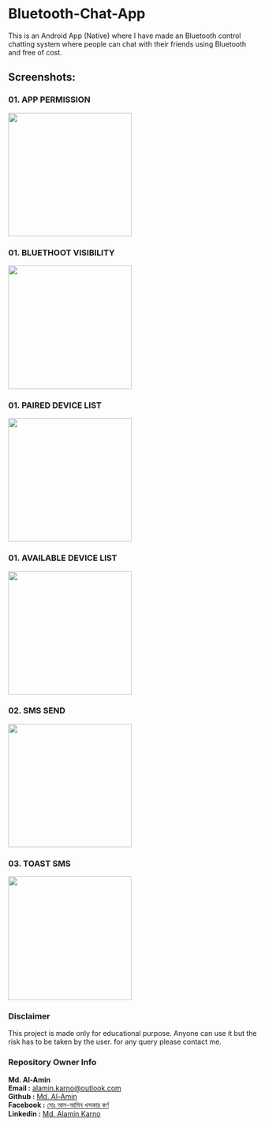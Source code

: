 # Bluetooth-Chat-App
This is an Android App (Native) where I have made an Bluetooth control chatting system where people can chat with their friends using Bluetooth and free of cost.

## Screenshots:

### 01. APP PERMISSION

<img src="https://lh3.googleusercontent.com/eJqSj8I7P4dhSrfpT26dw8bUWAcK6nE_-VKOHkOf8PE-Mvx-kwmtOuKHOUnNS_TKNsn90ko2CWgZJK_phQ0nP_jtcdJ5szbZxB-X8xf0W34zEr1JAKv2LDeKZcn3YEJbjmIs6mIfqvfoqgl3bgpdHjWZOycKAIZz8S-P132yudFzZighH6rDPehhUzUfrnu5NJsFtjITtGu8zxVewnN5wvrgt2ND9MpXSbf9HyVUF9LEAZJx_KcHyrDEcmDncxO52MSA-WXxKMozTkMPa6ms1ui4gM9neFQqoZb799NcXoiAgiv3wZAKPb_BlVx0a1Phc6rI2WbzBpRmDDsYPl32lGITekKiyQ9LD_nPHv8ht6UcZcUgaqneHbwsm17zd_3f4YIjCHfkjL7-_FTGjTbNTXdiPbvuIpER8s-JqgzbK6P7ZZ3sxyIPf-EH_UT80ugz9WsQnWsFcPLGhrUFZWRH92rFZl9AoXfzDU4FjjJkP2LJVj-uPeS6nuH10ZCiIb3KZgQSVInTBkhCue8Lh9jsWLtLSB9O9sXYb5nOYsYvjLUe5Z_Ca7drIG6MJWTHnirTwsSMTZOgSbTNjQ3nva7BYqzjKwNi7AwoNT58qIm0n5JC56SNAQi5hEw5UVY_E4yuXv2_mwdgdzgBW2lWzMJoqP6hioWGx80xiFITXPnZ_IX_UT4bXegg4-rMK4WjT0F7lffxeFQXhj9jqLUsLA22N2rxPw=w413-h894-no?authuser=1" width="250">

### 01. BLUETHOOT VISIBILITY

<img src="https://lh3.googleusercontent.com/TyNXTon2OmxkkEHSod_CV4XXpqQCOlPAs5JAEdRMDyat2RfpJ4pPzB5k2V3Yk80Ycvp1v2E2Fet1J1TTYJ1wGzD9zSpIpSJdSGxgJ63S_Bd2NYTXVFpxvyFwr4otD4JLrPJl1pk_KFSn3tBxgmwIZCX-iTyWYJA8ly3THIiIv6opNobf4RSBkHchD401elOzcWM5YioWltPsrU7LjPz3aSAeFxYCyVXJFcARhsKKDlMdfXem8tfL7t6ne7OBVVM6ZpEjCIzpHe13Ap9OemtZ1hTz6MJ2jrTXNI4DQ5ZH2Xszh2VceDHMFNidPrQyn6UjT_6qNHCILTfboawObPJG4ZHFZ3nQA1-FLO837IO6lkC7ouD-xSmEWNi9A7u8iBset2WZji21Fv5pwaTPcPGZOc09D9ByHI7okU2S_tIa-n2j_1Z7T7V0bjjwUV-3fjyKbn3bsVUNAdhmbwpr_QkiQtUZ5Pf3x3UsLl3BUoxyezTb-i6c09UM_QBGa57lT-YcNtObaXFIIF_7yW9mzLFrx2Q_dRhotWF4z044Msn0LhJJ7162TNcfXnJ4CqUXLJiCQsKTzwvOVUaUMgoqpoqeP_fseSJvN4RK9CskIjrfC-L30-F8r4xTCST5zVvEyZpoDvoV0X8_wXaGit9H9LRhMdTig3polIE3WNniqdiN0jJLVrRRqufFZTbATf40-RS2lYAWL-wjzYqn61YlUIt9yF62Kw=w413-h894-no?authuser=1" width="250">

### 01. PAIRED DEVICE LIST

<img src="https://lh3.googleusercontent.com/hKkbAmMu4yi88saXIgMUoousHvDbyszn4jlqNVeGqDnw-Y-y-V01zuIJRUSh6r30x-XsVKY1My3kavELlFFOLcSeZVLaE3r_c32-ld-1dgyTPaELGprlJbJyObjjDlA_bA_snZ5j_KhUJoAimCLAJpUE5bqGgFIlUZNPugf2bcoN_skFYZv-rCFe2fSVZCuohSNQm9W7p1la8fHVhOR7eSVOP8j3eMypKbDUbNC7gFDJA_WCCdf621KAIdaJuS03uWIjU9wSE_YFTy3vH-HoGhp0HqPuJcWhgxjhMleQt9ZBpoU9orC-fScc09-J3XIfFVydjyhrPnbgOJ3hpEsXNMq7dao98sstO1MeK9AgA18GWYRywiHmWnP5BJRmVO6tIuiMfOsQwaGOavfIzOAQ2jPLiFOiQ-v2LSHEw0psbwD4sclBQfGFavT_7A_NvMs5LST0s3QC2EIFDoHNVWay-wp-4L0TZnBnERnuuobrsKQNMexd4GpOvfrtolfT7pgnZWvq118MvsBJXDTxmjF3hyZQDeZ9V5irhpw22s92-LuiUq1rlkgoF71U3ifBON88UwLssIAGjzp2T3v26hPy8DJmUA6CAyhWeCwHqcOVcbRJhdgo7bvY-xo6yVtoZZWEPpns2XwjXPk_9y5Uq4RZ8TJuqIgRFYAsWG2f18JznFSrC5BDnP-WjESbGAM2Jsk_uyFabe8SkWsLqGtOIW87LpRA1A=w413-h894-no?authuser=1" width="250">

### 01. AVAILABLE DEVICE LIST

<img src="https://lh3.googleusercontent.com/-2YKq1-5oWxFcQvDHpeWiWStYl81zGwpnp4GBfRpP3pwvD7szNwGFkKVNJVNEh-ifAeIHwLErz797WBCtGp5CjP1wqoILNUzcdk1K0sd2yUCRaFR3rlXhO2hOjhrC2MP2GGUr3FTNMcwnMGJxWAUwiJMWZButBBitI3miwXh-Xmk5mslQo8MpuIxEfIyZKRvURDn-vu1OmM2Qf8HLE7MouFMBgSdCc95CMroe1sgxkkR9C4nObZGpeU_1fAuKje0ybALHok9eqs1MNkhTrWMiZ-WALo-_hdRPHkT2FHoc_t-qG3AOFHKq4JkTgUA2x3Iko9EAO7lmCiWMs9LcVuT7w7OCMlzIYkMnzZbNdti8b7CvBITXSKwdh7TBW73q8TaNt_Lr2VI4Q2EYqLDl_imPAmkEMiZ1VQ1lQrb8Zw4AD7Za-ao7V-7Rlcngl-JT4MjbAaRL37S26-LyFDnyuC9JxmRjvr9G1O2YJNdnr2MQpqt1GWvCoY-06CNrWZ54oiwEqtqWnaIGk4t2NHzHjlUezEOtLzOTZGC1lqjMS0jE4C9A-dpLhnVhkGeBbn585eFSIApRf20RlOGNbAXssojnWCiITwKImp5hCmw4Sc4M79de3jAbM42EH3B8tstZ1wVun_-3PwmE-G1S2l0lOPB_jz6guisasvdoEmmQs8PPx4e6f6WhVUmhqFdxwFrHq0rpiB3gIeBzaEM-4BHHtQz8LOdyg=w413-h894-no?authuser=1" width="250">

### 02. SMS SEND

<img src="https://lh3.googleusercontent.com/sJztFzjvlcMjSYiylj3ZROPGhDS-IL2p6sA46fF-mbA5wSX22be6IvWJXplK4VFF6f4WuhMTy_b5DMgOeMXdMQMef34AsTfM6_zFncmxHINAMWbEYT9k_toKriN6ud-cABybkU63Di9cpvzgVVhdUP2PTKa8fW6xA2L007ndNTcLIAsMqqgmfjhDDbUzTGpi4m6hxaI3twYjvXBPyzNSzJAnc0d29A-kh-nAqovPG2ZA4N0VQCPulgodEpwEU_pCaQVLtUxvHJmfe6Edia7yPU4JetA9XxgjHSw3FDBNzApE3V-Rbc6yADjeFAu5dPb1t12u5tGME3b0PP65RMkjcN5iIOk3-64sgMSFQbTwCFBmUhcvVh4WIhjXPFhTHn87Z_zZV6Pg9020-1BX8UL5naGYPGRKrsstzcATfYq82f0AA3v9R7MBt9z_HwPrriArPY65Ht6ZKzARiMqWzgdAwdknP6zXaU58Kbra8VWprayJS7ltouzxLTVNgkA9RHoxkrPFc28e6hvEybqNhkecLJ7C3rFndMrVbYsQDA0jO7eNu8ZFdsAh_6bbMG3k-o8Datd5ep0tuCUjHSbHmqP9gvAfesJa3x8XNJ9hod-Ouo-9UQ1rXO5RDS0_zlQlC0NdFkez0s9iKanSRkDwf2f7xZB-2XC45Ld49FHy-wkRqm--E9859Id2T4oNUO3A69VYGj5WORtK4N1Xc4vROcSxLKfkqQ=w413-h894-no?" width="250">

### 03. TOAST SMS

<img src="https://lh3.googleusercontent.com/cUZNL-BvPoE5FFHRBr7dPJ5oBqAefKDgsJzwctC1Bo9QUs0u021BpOkIN-uWA31zyGgtVFSXudwn1Vg10XHC-fLp_PrGLCUe-p11oDTYITL_PhKkhdVLwwIAxXlhAN9APr1Ir3b101n0155V9EUmsbYcxfMxxC4Lq9vjc6mSEaP8jjLCCn1GWismTXHV7jC8PguDXONFO5Gm8WoK1_GFnKIIE-Ur2P3iw_Y4epvgn7lpgGp8VRpRRgArT6_io9asW8XDnVusgUZydayqb2Tt9qMG4RZKk2VCAFldx6jkNCuxaY0gn1ukdgQ_Bqw5EW9CWjuM8zxNmPOCiAgNj-M8YLzjdOCdcB9yMTKOY42p97GhgVHA8yRRToce6rpZhk6AWFEM5yzR83bfw2iKAbWTY5QAH_0yxROVtarCGdfSovWoPoPeWcdw5XI2ciPw850CUxUqfDYGD5ggojMe72AZ_6mfluxr4HTgBBMmRHotBL80LFOjGOTFyl5-r9MojsSZKjkZP5kAJMnaEqtWKoeURslzYWjj6BLb6x7bYhd1uQC4gWOYwLGqAJbw4bytZ3yVajBO3IKw1Gd9RG7prgUpzwaPsGXyvF3hmEnAjlv3P3c8btHZg1J7qTLDntqZiG5XNhFSxWp8fX_XObkmt52lNLLmrioMktwhfYWBB_VXNBUZeyivcjCz3SIqLKStdNHaiaNx7CthuKAkmUnTVG7RjeavLw=w413-h894-no?" width="250">

### Disclaimer
This project is made only for educational purpose. Anyone can use it but the risk has to be taken by the user.
for any query please contact me.

### Repository Owner Info

__Md. Al-Amin__ <br>
__Email :__ [ alamin.karno@outlook.com ](mailto:alamin.karno@outlook.com) <br>
__Github :__ [Md. Al-Amin](https://github.com/karno786)<br>
__Facebook :__ [মোঃ আল-আমিন খন্দকার কর্ণ](https://facebook.com/alamin.kanro786) <br>
__Linkedin :__ [Md. Alamin Karno](https://www.linkedin.com/in/alaminkarno/)
<br>
